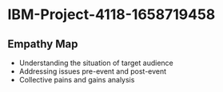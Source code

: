 # IBM-Project-4118-1658719458

## Empathy Map
- Understanding the situation of target audience
- Addressing issues pre-event and post-event
- Collective pains and gains analysis